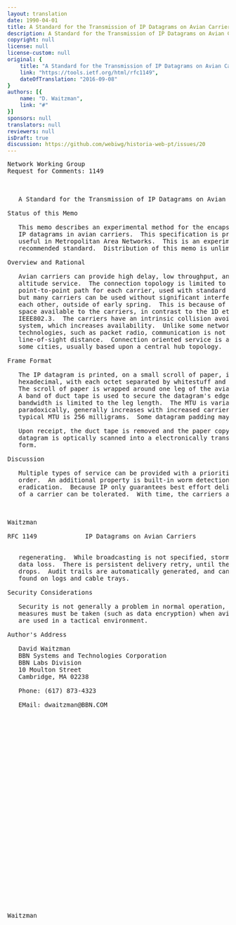 ```yaml
---
layout: translation
date: 1990-04-01
title: A Standard for the Transmission of IP Datagrams on Avian Carriers
description: A Standard for the Transmission of IP Datagrams on Avian Carriers
copyright: null
license: null
license-custom: null
original: {
    title: "A Standard for the Transmission of IP Datagrams on Avian Carriers",
    link: "https://tools.ietf.org/html/rfc1149",
    dateOfTranslation: "2016-09-08"
}
authors: [{
    name: "D. Waitzman",
    link: "#"
}]
sponsors: null
translators: null
reviewers: null
isDraft: true
discussion: https://github.com/webiwg/historia-web-pt/issues/20
---
```


<pre>
Network Working Group                                        D. Waitzman
Request for Comments: 1149                                       BBN STC
                                                            1 April 1990


   A Standard for the Transmission of IP Datagrams on Avian Carriers

Status of this Memo

   This memo describes an experimental method for the encapsulation of
   IP datagrams in avian carriers.  This specification is primarily
   useful in Metropolitan Area Networks.  This is an experimental, not
   recommended standard.  Distribution of this memo is unlimited.

Overview and Rational

   Avian carriers can provide high delay, low throughput, and low
   altitude service.  The connection topology is limited to a single
   point-to-point path for each carrier, used with standard carriers,
   but many carriers can be used without significant interference with
   each other, outside of early spring.  This is because of the 3D ether
   space available to the carriers, in contrast to the 1D ether used by
   IEEE802.3.  The carriers have an intrinsic collision avoidance
   system, which increases availability.  Unlike some network
   technologies, such as packet radio, communication is not limited to
   line-of-sight distance.  Connection oriented service is available in
   some cities, usually based upon a central hub topology.

Frame Format

   The IP datagram is printed, on a small scroll of paper, in
   hexadecimal, with each octet separated by whitestuff and blackstuff.
   The scroll of paper is wrapped around one leg of the avian carrier.
   A band of duct tape is used to secure the datagram's edges.  The
   bandwidth is limited to the leg length.  The MTU is variable, and
   paradoxically, generally increases with increased carrier age.  A
   typical MTU is 256 milligrams.  Some datagram padding may be needed.

   Upon receipt, the duct tape is removed and the paper copy of the
   datagram is optically scanned into a electronically transmittable
   form.

Discussion

   Multiple types of service can be provided with a prioritized pecking
   order.  An additional property is built-in worm detection and
   eradication.  Because IP only guarantees best effort delivery, loss
   of a carrier can be tolerated.  With time, the carriers are self-



Waitzman                                                        [Page 1]

RFC 1149             IP Datagrams on Avian Carriers         1 April 1990


   regenerating.  While broadcasting is not specified, storms can cause
   data loss.  There is persistent delivery retry, until the carrier
   drops.  Audit trails are automatically generated, and can often be
   found on logs and cable trays.

Security Considerations

   Security is not generally a problem in normal operation, but special
   measures must be taken (such as data encryption) when avian carriers
   are used in a tactical environment.

Author's Address

   David Waitzman
   BBN Systems and Technologies Corporation
   BBN Labs Division
   10 Moulton Street
   Cambridge, MA 02238

   Phone: (617) 873-4323

   EMail: dwaitzman@BBN.COM





























Waitzman                                                        [Page 2]
</pre>